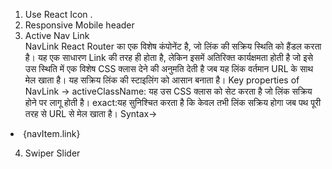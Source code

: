 1. Use React Icon .
2. Responsive Mobile header
3. Active Nav Link  
NavLink React Router का एक विशेष कंपोनेंट है, जो लिंक की सक्रिय स्थिति को हैंडल करता है। यह एक साधारण Link की तरह ही होता है, लेकिन इसमें अतिरिक्त कार्यक्षमता होती है जो इसे उस स्थिति में एक विशेष CSS क्लास देने की अनुमति देती है जब यह लिंक वर्तमान URL के साथ मेल खाता है। यह सक्रिय लिंक की स्टाइलिंग को आसान बनाता है।
Key properties of NavLink -> activeClassName: यह उस CSS क्लास को सेट करता है जो लिंक सक्रिय होने पर लागू होती है।
                             exact:यह सुनिश्चित करता है कि केवल तभी लिंक सक्रिय होगा जब पथ पूरी तरह से URL से मेल खाता है।
Syntax->
<li key={index} className="py-2 text-black text-sm uppercase">
                                        <NavLink
                                            to={navItem.href}
                                            activeClassName="active"  // This sets the class name for active state
                                            exact={navItem.href === '/'}  // Adjust exact based on your needs
                                        >
                                            {navItem.link}
                                        </NavLink>
                                    </li>

4. Swiper Slider